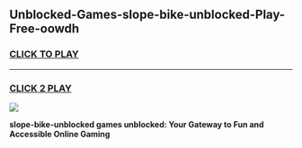 
## Unblocked-Games-slope-bike-unblocked-Play-Free-oowdh
<h3>
<a href="https://premium76.site?title=slope-bike-unblocked&ref=23A">CLICK TO PLAY</a></h3>
<hr>

<h3>
<a href="https://premium76.site?title=slope-bike-unblocked&ref=23A">CLICK 2 PLAY</a>
  
</h3>

<a href="https://premium76.site?title=slope-bike-unblocked&ref=23A"><img src="https://clearcache.store/games.png"></a>


**slope-bike-unblocked games unblocked: Your Gateway to Fun and Accessible Online Gaming**
